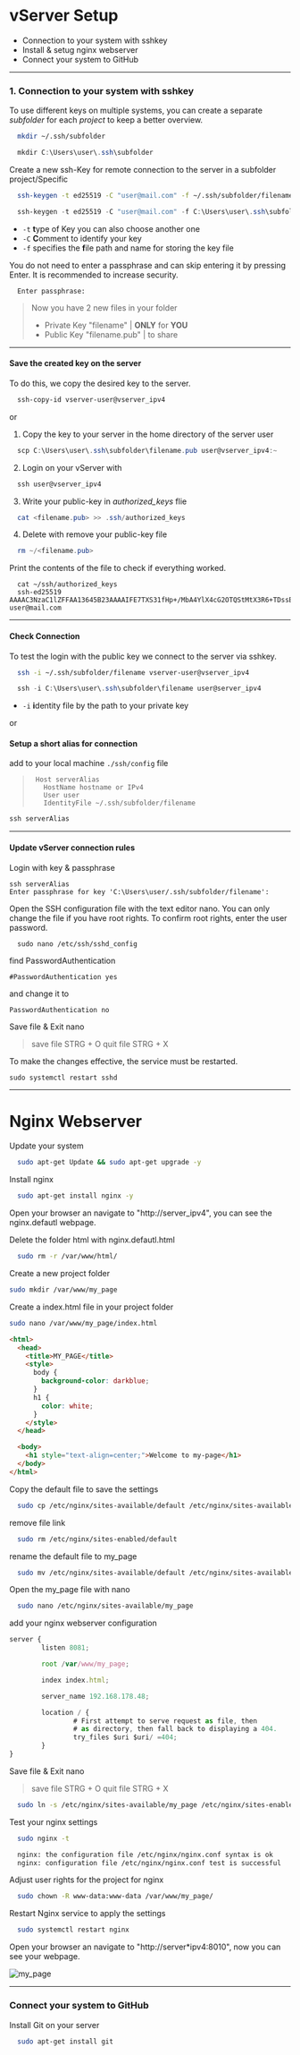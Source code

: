 # vServer Setup

- Connection to your system with sshkey
- Install & setug nginx webserver
- Connect your system to GitHub

---

### 1. Connection to your system with sshkey

To use different keys on multiple systems, you can create a separate _subfolder_ for each _project_ to keep a better overview.

```bash
  mkdir ~/.ssh/subfolder
```

```powershell
  mkdir C:\Users\user\.ssh\subfolder
```

Create a new ssh-Key for remote connection to the server in a subfolder project/Specific

```bash
  ssh-keygen -t ed25519 -C "user@mail.com" -f ~/.ssh/subfolder/filename
```

```powershell
  ssh-keygen -t ed25519 -C "user@mail.com" -f C:\Users\user\.ssh\subfolder\filename
```

- `-t` **t**ype of Key you can also choose another one
- `-C` **C**omment to identify your key
- `-f` specifies the **f**ile path and name for storing the key file

You do not need to enter a passphrase and can skip entering it by pressing Enter. It is recommended to increase security.

```
  Enter passphrase:
```

> Now you have 2 new files in your folder
>
> - Private Key "filename" | **ONLY** for **YOU**
> - Public Key "filename.pub" | to share

---

#### Save the created key on the server

To do this, we copy the desired key to the server.

```bash
  ssh-copy-id vserver-user@vserver_ipv4
```

or

1. Copy the key to your server in the home directory of the server user

```powershell
  scp C:\Users\user\.ssh\subfolder\filename.pub user@vserver_ipv4:~
```

2. Login on your vServer with

```powershell
  ssh user@vserver_ipv4
```

3. Write your public-key in _authorized_keys_ flie

```powershell
  cat <filename.pub> >> .ssh/authorized_keys
```

4. Delete with remove your public-key file

```powershell
  rm ~/<filename.pub>
```

Print the contents of the file to check if everything worked.

```
  cat ~/ssh/authorized_keys
  ssh-ed25519 AAAAC3NzaC1lZFFAA13645B23AAAAIFE7TXS31fHp+/MbA4YlX4cG2OTQStMtX3R6+TDssBk0 user@mail.com

```

---

#### Check Connection

To test the login with the public key we connect to the server via sshkey.

```bash
  ssh -i ~/.ssh/subfolder/filename vserver-user@vserver_ipv4
```

```powershell
  ssh -i C:\Users\user\.ssh\subfolder\filename user@server_ipv4
```

- `-i` **i**dentity file by the path to your private key

or

#### Setup a short alias for connection

add to your local machine `./ssh/config` file

> ```
>  Host serverAlias
>    HostName hostname or IPv4
>    User user
>    IdentityFile ~/.ssh/subfolder/filename
> ```

```powershell
ssh serverAlias
```

---

#### Update vServer connection rules

Login with key & passphrase

```
ssh serverAlias
Enter passphrase for key 'C:\Users\user/.ssh/subfolder/filename':
```

Open the SSH configuration file with the text editor nano. You can only change the file if you have root rights.
To confirm root rights, enter the user password.

```
  sudo nano /etc/ssh/sshd_config
```

find PasswordAuthentication

```
#PasswordAuthentication yes
```

and change it to

```
PasswordAuthentication no
```

Save file & Exit nano

> save file STRG + O
> quit file STRG + X

To make the changes effective, the service must be restarted.

```
sudo systemctl restart sshd
```

---

# Nginx Webserver

Update your system

```bash
  sudo apt-get Update && sudo apt-get upgrade -y
```

Install nginx

```bash
  sudo apt-get install nginx -y
```

Open your browser an navigate to "http://server_ipv4", you can see the nginx.defautl webpage.

Delete the folder html with nginx.defautl.html

```bash
  sudo rm -r /var/www/html/
```

Create a new project folder

```bash
sudo mkdir /var/www/my_page
```

Create a index.html file in your project folder

```bash
sudo nano /var/www/my_page/index.html
```

```html
<html>
  <head>
    <title>MY_PAGE</title>
    <style>
      body {
        background-color: darkblue;
      }
      h1 {
        color: white;
      }
    </style>
  </head>

  <body>
    <h1 style="text-align=center;">Welcome to my-page</h1>
  </body>
</html>
```

Copy the default file to save the settings

```bash
  sudo cp /etc/nginx/sites-available/default /etc/nginx/sites-available/default_copy
```

remove file link

```bash
  sudo rm /etc/nginx/sites-enabled/default
```

rename the default file to my_page

```bash
  sudo mv /etc/nginx/sites-available/default /etc/nginx/sites-available/my_page
```

Open the my_page file with nano

```bash
  sudo nano /etc/nginx/sites-available/my_page
```

add your nginx webserver configuration

```javascript
server {
        listen 8081;

        root /var/www/my_page;

        index index.html;

        server_name 192.168.178.48;

        location / {
                # First attempt to serve request as file, then
                # as directory, then fall back to displaying a 404.
                try_files $uri $uri/ =404;
        }
}
```

Save file & Exit nano

> save file STRG + O
> quit file STRG + X

```bash
  sudo ln -s /etc/nginx/sites-available/my_page /etc/nginx/sites-enabled/
```

Test your nginx settings

```bash
  sudo nginx -t
```

```bash
  nginx: the configuration file /etc/nginx/nginx.conf syntax is ok
  nginx: configuration file /etc/nginx/nginx.conf test is successful
```

Adjust user rights for the project for nginx

```bash
  sudo chown -R www-data:www-data /var/www/my_page/
```

Restart Nginx service to apply the settings

```bash
  sudo systemctl restart nginx
```

Open your browser an navigate to "http://server\*ipv4:8010", now you can see your webpage.

![my_page](./my_page.png)

---

### Connect your system to GitHub

Install Git on your server

```bash
  sudo apt-get install git
```

```bash

```
